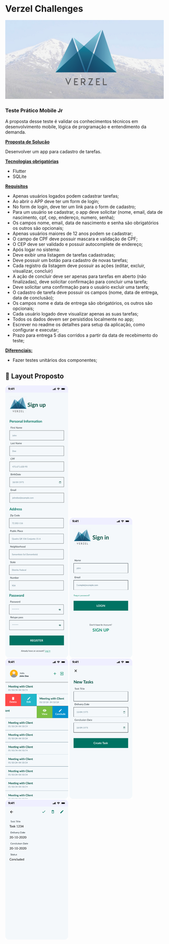 # Verzel Challenges
![image](assets/readme/banner_verzel.png)

### Teste Prático Mobile Jr

A proposta desse teste é validar os conhecimentos técnicos em desenvolvimento mobile, lógica de programação e entendimento
da demanda.

<u>**Proposta de Solução**</u>

Desenvolver um app para cadastro de tarefas.

<u>**Tecnologias obrigatórias**</u>
- Flutter
- SQLite

<u>**Requisitos**</u>
- Apenas usuários logados podem cadastrar tarefas;
- Ao abrir o APP deve ter um form de login;
- No form de login, deve ter um link para o form de cadastro;
- Para um usuário se cadastrar, o app deve solicitar (nome, email, data de nascimento, cpf, cep, endereço, numero, senha);
- Os campos nome, email, data de nascimento e senha são obrigatórios os outros são opcionais;
- Apenas usuários maiores de 12 anos podem se cadastrar;
- O campo de CPF deve possuir mascara e validação de CPF;
- O CEP deve ser validado e possuir autocomplete de endereço;
- Após logar no sistema:
- Deve exibir uma listagem de tarefas cadastradas;
- Deve possuir um botão para cadastro de novas tarefas;
- Cada registro da listagem deve possuir as ações (editar, excluir, visualizar, concluir)
- A ação de concluir deve ser apenas para tarefas em aberto (não finalizadas), deve solicitar confirmação para concluir uma
tarefa;
- Deve solicitar uma confirmação para o usuário excluir uma tarefa;
- O cadastro de tarefa deve possuir os campos (nome, data de entrega, data de conclusão);
- Os campos nome e data de entrega são obrigatórios, os outros são opcionais;
- Cada usuário logado deve visualizar apenas as suas tarefas;
- Todos os dados devem ser persistidos localmente no app;
- Escrever no readme os detalhes para setup da aplicação, como configurar e executar;
- Prazo para entrega 5 dias corridos a partir da data de recebimento do teste;

<u>**Diferenciais:**</u>
- Fazer testes unitários dos componentes;

## 🎨 Layout Proposto
<p align="left">
  <img src="assets/readme/sign_up.png" width="200px">
  <img src="assets/readme/sign_in.png" width="200px">
  <img src="assets/readme/task_list.png" width="200px">
  <img src="assets/readme/create_task.png" width="200px">
  <img src="assets/readme/view_task.png" width="200px">
  
</p>